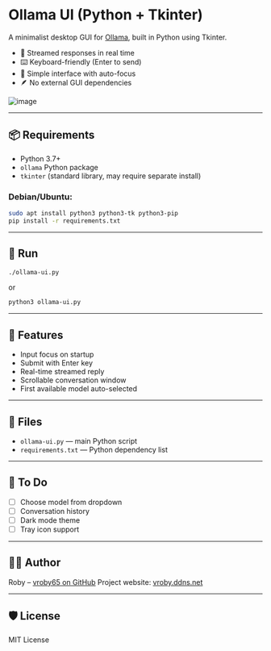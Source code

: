 # Ollama UI (Python + Tkinter)

A minimalist desktop GUI for [Ollama](https://ollama.com), built in Python using Tkinter.

- 🧠 Streamed responses in real time
- ⌨️ Keyboard-friendly (Enter to send)
- 💬 Simple interface with auto-focus
- 🪶 No external GUI dependencies

![image](https://github.com/user-attachments/assets/376cf459-b55a-4094-8994-546741edc8f9)


---

## 📦 Requirements

- Python 3.7+
- `ollama` Python package
- `tkinter` (standard library, may require separate install)

### Debian/Ubuntu:

```bash
sudo apt install python3 python3-tk python3-pip
pip install -r requirements.txt
````

---

## 🚀 Run

```bash
./ollama-ui.py
```

or

```bash
python3 ollama-ui.py
```

---

## 🔧 Features

* Input focus on startup
* Submit with Enter key
* Real-time streamed reply
* Scrollable conversation window
* First available model auto-selected

---

## 📁 Files

* `ollama-ui.py` — main Python script
* `requirements.txt` — Python dependency list

---

## 📝 To Do

* [ ] Choose model from dropdown
* [ ] Conversation history
* [ ] Dark mode theme
* [ ] Tray icon support

---

## 🧑‍💻 Author

Roby – [vroby65 on GitHub](https://github.com/vroby65)
Project website: [vroby.ddns.net](https://vroby.ddns.net)

---

## 🛡 License

MIT License


